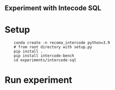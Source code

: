 ## Experiment with Intecode SQL


# Setup

```shell
    conda create -n recoma_intercode python=3.9
    # from root directory with setup.py
    pip install .
    pip install intercode-bench
    cd experiments/intercode-sql
```

# Run experiment

